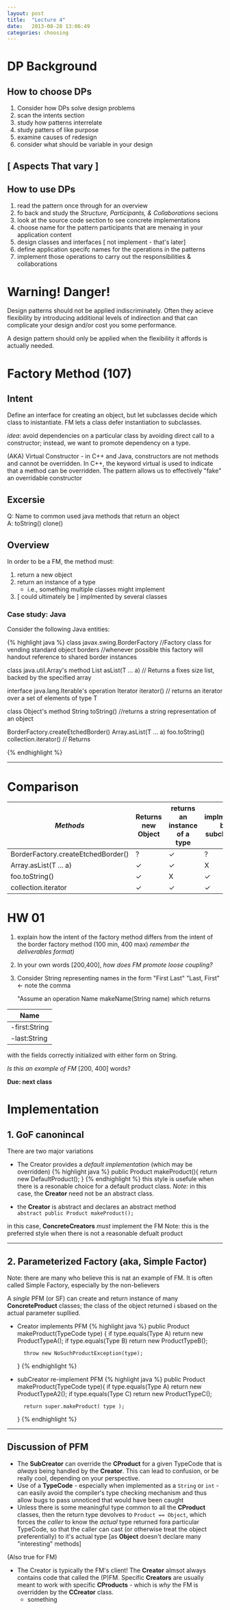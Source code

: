 ```yaml
---
layout: post
title:  "Lecture 4"
date:   2013-08-28 13:06:49
categories: choosing
---
```


# DP Background

## How to choose DPs
1. Consider how DPs  solve design problems
2. scan the intents section
3. study how patterns interrelate
4. study patters of like purpose
5. examine causes of redesign
6. consider what should be variable in your design
 

## [ Aspects That vary ] 
 



## How to use DPs
1. read the pattern once through for an overview
2. fo back and study the _Structure, Participants, & Collaborations_ secions
3. look at the source code section to see concrete implementations
4. choose name for the pattern participants that are menaing in your application content
5. design classes and interfaces [ not implement - that's later] 
6. define application specifc names for the operations in the patterns
7. implement those operations to carry out the responsibilities & collaborations  


# Warning! Danger!

Design patterns should not be applied indiscriminately. Often they acieve flexibility by introducing additional levels of indirection and that can complicate your design
and/or cost you some performance.

A design pattern should only be applied when the flexibility it affords is actually needed.


# Factory Method (107)

## Intent
Define an interface for creating an object, but let subclasses decide which class to inistantiate. FM lets a class defer instantiation to subclasses.  

_idea_: avoid dependencies on a particular class by avoiding direct call to a constructor;
instead, we want to promote dependency on a type.  

(AKA) Virtual Constructor - in C++ and Java, constructors are not methods and cannot be overridden. In C++, the keyword virtual is used to indicate that a method can be overridden. The pattern allows us to effectively "fake" an overridable constructor

## Excersie
Q: Name to common used java methods that return an object  
A: toString() clone()


## Overview
In order to be a FM, the method must:  

1. return a new object
2. return an instance of a type
    - i.e., something multiple classes might implement
3. [ could ultimately be ] implmented by several classes

### Case study: Java
Consider the following Java entities:

{% highlight java %}
class javax.swing.BorderFactory
//Factory class for vending standard object borders
//whenever possible this factory will handout reference to shared border instances

class java.util.Array's method List<T> asList(T ... a)
// Returns a fixes size list, backed by the specified array

interface java.lang.Iterable's operation Iterator<T> iterator()
// returns an iterator over a set of elements of type T

class Object's method String toString()
//returns a string representation of an object

BorderFactory.createEtchedBorder()
Array.asList(T ... a)
foo.toString()
collection.iterator()
// Returns 

{% endhighlight %}


  
   


---
   
       

# Comparison 

_Methods_                               | Returns new Object  | returns an instance of a type | implmented by subclasses  
-----                                   | --------            | ------                        | ----   
BorderFactory.createEtchedBorder()      | ?                   | ✓                             | ?            
Array.asList(T ... a)                   | ✓                   | ✓                             | X  
foo.toString()                          | ✓                   | X                             | ✓ 
collection.iterator                     | ✓                   | ✓                             | ✓
    

# HW 01
  

1. explain how the intent of the factory method differs from the intent of the border factory method
(100 min, 400 max) _remember the deliverables format)_   

2. In your own words [200,400], _how does FM promote loose coupling?_  

3. Consider String representing names in the form
    "First Last"
    "Last, First" <- note the comma

    "Assume an operation Name makeName(String name) which returns
  
| Name |
| ---- |
|-first:String |
|-last:String |

with the fields correctly initialized with either form on String.

_Is this an example of FM_ [200, 400] words?



__Due: next class__


# Implementation
  
## 1. GoF canonincal  
There are two major variations  
  
* The Creator provides a _default implementation_ (which may be overridden)
{% highlight java %}
public Product makeProduct(){
    return new DefaultProduct();
}
{% endhighlight %}
this style is usefule when there is a resonable choice for a default product class. 
_Note:_ in this case, the __Creator__ need not be an abstract class.

* the __Creator__ is abstract and declares an abstract method  
    ```abstract public Product makeProduct();``` 

in this case, __ConcreteCreators__ _must_ implement the FM
Note: this is the preferred style when there is not a reasonable defualt product
  
  
--------
  
   
## 2. Parameterized Factory (aka, Simple Factor)  

Note: there are many who believe this is nat an example of FM. It is often called Simple Factory, especially by the non-believers

A _single_ PFM (or SF) can create and return instance of many __ConcreteProduct__ classes;
the class of the object returned i sbased on the actual parameter supllied.  

* Creator implements PFM
{% highlight java %}
    public Product makeProduct(TypeCode type) {
        if type.equals(Type A) return new ProductTypeA();
        if type.equals(Type B) return new ProductTypeB();

        throw new NoSuchProductException(type);
    }
{% endhighlight %}

* subCreator re-implement PFM
{% highlight java %}
    public Product makeProduct(TypeCode type){
        if type.equals(Type A) return new ProductTypeA2();
        if type.equals(Type C) return new ProductTypeC();

        return super.makeProduct( type );
    }
{% endhighlight %}
  
___


## Discussion of PFM
* The __SubCreator__ can override the __CProduct__ for a given TypeCode that is _always_ being handled by the __Creator__.
This can lead to confusion, or be really cool, depending on your perspective.
* Use of a __TypeCode__ - especially when implemented as a `String` or `int` - can easily avoid the compiler's type checking mechanism
and thus allow bugs to pass unnoticed that would have been caught
* Unless there is some meaningful type common to all the __CProduct__ classes, then the return type devolves to `Product == Object`,
which forces the _caller_ to know the _actual_ type returned fora  particular TypeCode, so that the caller can cast 
(or otherwise treat the object preferentially) to it's actual type [as __Object__ doesn't declare many "interesting" methods]

(Also true for FM)  
* The Creator is typically the FM's client! The __Creator__ almsot always contains code that called the  (P)FM. 
 Specific __Creators__ are usually meant to work with specific __CProducts__ - which is _why_ the FM is overridden by the __CCreator__ class.  
   * something





